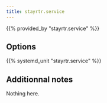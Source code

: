 ```yaml
---
title: stayrtr.service
---
```


{{% provided_by "stayrtr.service" %}}

## Options

{{% systemd_unit "stayrtr.service" %}}

## Additionnal notes

Nothing here.